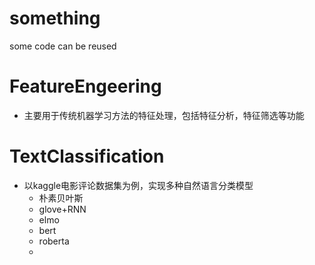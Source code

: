 # something
some code can be reused
# FeatureEngeering
- 主要用于传统机器学习方法的特征处理，包括特征分析，特征筛选等功能
# TextClassification
- 以kaggle电影评论数据集为例，实现多种自然语言分类模型
    - 朴素贝叶斯
    - glove+RNN
    - elmo
    - bert
    - roberta
    -